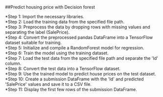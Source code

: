 ##Predict housing price with Decision forest<br>


*Step 1: Import the necessary libraries.<br>
*Step 2: Load the training data from the specified file path.<br>
*Step 3: Preprocess the data by dropping rows with missing values and separating the label (SalePrice).<br>
*Step 4: Convert the preprocessed pandas DataFrame into a TensorFlow dataset suitable for training.<br>
*Step 5: Initialize and compile a RandomForest model for regression.<br>
*Step 6: Train the model using the training dataset.<br>
*Step 7: Load the test data from the specified file path and separate the 'Id' column.<br>
*Step 8: Convert the test data into a TensorFlow dataset.<br>
*Step 9: Use the trained model to predict house prices on the test dataset.<br>
*Step 10: Create a submission DataFrame with the 'Id' and predicted 'SalePrice' values and save it to a CSV file.<br>
*Step 11: Display the first few rows of the submission DataFrame.<br>
